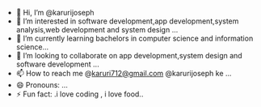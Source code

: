 - 👋 Hi, I’m @karurijoseph
- 👀 I’m interested in software development,app development,system analysis,web development and system design ...
- 🌱 I’m currently learning bachelors in computer science and information science...
- 💞️ I’m looking to collaborate on app development,system design and software development ...
- 📫 How to reach me @karuri712@gmail.com @karurijoseph ke ...
- 😄 Pronouns: ...
- ⚡ Fun fact: .i love coding , i love food..

<!---
karurijoseph/karurijoseph is a ✨ special ✨ repository because its `README.md` 

--->
